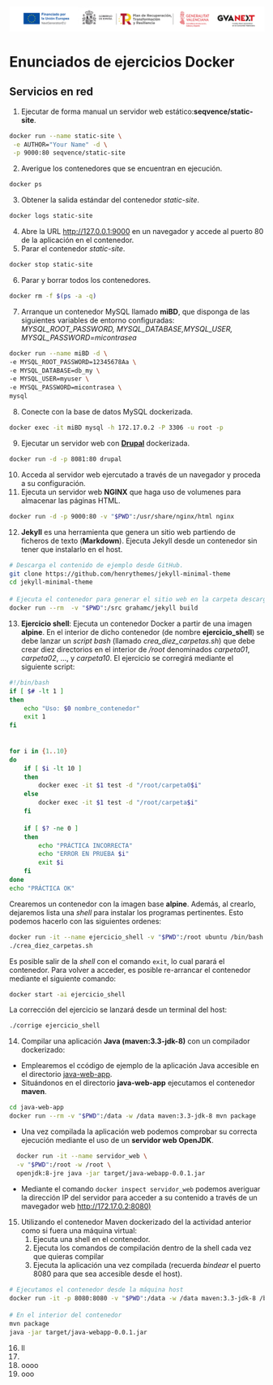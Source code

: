 ![Logotipos Fondos Next Generation](../imagenes/Logotipo_ME_FP_GV_FSE.png)
# Enunciados de ejercicios Docker
## Servicios en red
1. Ejecutar de forma manual un servidor web estático:**seqvence/static-site**.
```bash
docker run --name static-site \
 -e AUTHOR="Your Name" -d \
 -p 9000:80 seqvence/static-site
```
2. Averigue los contenedores que se encuentran en ejecución.
```bash
docker ps
```
3. Obtener la salida estándar del contenedor *static-site*.
```bash
docker logs static-site
```
4. Abre la URL http://127.0.0.1:9000 en un navegador y accede al puerto 80 de la aplicación en el contenedor.
5. Parar el contenedor *static-site*.
```bash
docker stop static-site
```
6. Parar y borrar todos los contenedores.
```bash
docker rm -f $(ps -a -q)
```
7. Arranque un contenedor MySQL llamado **miBD**, que disponga de las siguientes variables de entorno configuradas: *MYSQL_ROOT_PASSWORD, MYSQL_DATABASE,MYSQL_USER, MYSQL_PASSWORD=micontrasea*
```bash
docker run --name miBD -d \
-e MYSQL_ROOT_PASSWORD=12345678Aa \
-e MYSQL_DATABASE=db_my \
-e MYSQL_USER=myuser \
-e MYSQL_PASSWORD=micontrasea \
mysql
```
8. Conecte con la base de datos MySQL dockerizada.
```bash
docker exec -it miBD mysql -h 172.17.0.2 -P 3306 -u root -p
```
9.  Ejecutar un servidor web con **[Drupal](https://www.drupal.org/home)** dockerizada.
```bash
docker run -d -p 8081:80 drupal
```
10. Acceda al servidor web ejercutado a través de un navegador y proceda a su configuración.
11. Ejecuta un servidor web **NGINX** que haga uso de volumenes para almacenar las páginas HTML.
```bash
docker run -d -p 9000:80 -v "$PWD":/usr/share/nginx/html nginx
```
12. **Jekyll** es una herramienta que genera un sitio web partiendo de ficheros de texto (**Markdown**). Ejecuta Jekyll desde un contenedor sin tener que instalarlo en el host.
  ```bash
  # Descarga el contenido de ejemplo desde GitHub.
  git clone https://github.com/henrythemes/jekyll-minimal-theme
  cd jekyll-minimal-theme 
  
  # Ejecuta el contenedor para generar el sitio web en la carpeta descargada.
  docker run --rm  -v "$PWD":/src grahamc/jekyll build
  ``` 
13. **Ejercicio shell**: Ejecuta un contenedor Docker a partir de una imagen **alpine**. En el interior de dicho contenedor (de nombre **ejercicio_shell**) se debe lanzar un *script bash* (llamado *crea_diez_carpetas.sh*) que debe crear diez directorios en el interior de */root* denominados *carpeta01*, *carpeta02*, ..., y *carpeta10*. El ejercicio se corregirá mediante el siguiente script:
```bash
#!/bin/bash
if [ $# -lt 1 ]
then
    echo "Uso: $0 nombre_contenedor"
    exit 1
fi


for i in {1..10}
do
    if [ $i -lt 10 ]
    then
        docker exec -it $1 test -d "/root/carpeta0$i"
    else
        docker exec -it $1 test -d "/root/carpeta$i" 
    fi

    if [ $? -ne 0 ]
    then
        echo "PRÁCTICA INCORRECTA"
        echo "ERROR EN PRUEBA $i"
        exit $i
    fi
done
echo "PRÁCTICA OK"
```
Crearemos un contenedor con la imagen base **alpine**. Además, al crearlo, dejaremos lista una *shell* para instalar los programas pertinentes. Esto podemos hacerlo con las siguientes ordenes:
```bash
docker run -it --name ejercicio_shell -v "$PWD":/root ubuntu /bin/bash
./crea_diez_carpetas.sh
```
Es posible salir de la *shell* con el comando `exit`, lo cual parará el contenedor.
Para volver a acceder, es posible re-arrancar el contenedor mediante el siguiente comando:
```bash
docker start -ai ejercicio_shell
```
La corrección del ejercicio se lanzará desde un terminal del host:
```bash
./corrige ejercicio_shell
```
14. Compilar una aplicación **Java (maven:3.3-jdk-8)** con un compilador dockerizado:
  - Emplearemos el ccódigo de ejemplo de la aplicación Java accesible en el directorio  [java-web-app](./java-webapp/).
  - Situándonos en el directorio **java-web-app** ejecutamos el contenedor **maven**.
```bash
cd java-web-app
docker run --rm -v "$PWD":/data -w /data maven:3.3-jdk-8 mvn package
```
  - Una vez compilada la aplicación web podemos comprobar su correcta ejecución mediante el uso de un **servidor web OpenJDK**.
```bash
  docker run -it --name servidor_web \
  -v "$PWD":/root -w /root \
  openjdk:8-jre java -jar target/java-webapp-0.0.1.jar
```
- Mediante el comando `docker inspect servidor_web` podemos averiguar la dirección IP del servidor para acceder a su contenido a través de un mavegador web [http://172.17.0.2:8080)](http://172.17.0.2:8080)
15. Utilizando el contenedor Maven dockerizado del la actividad anterior como si fuera una máquina virtual:
    1.  Ejecuta una shell en el contenedor.
    2.  Ejecuta los comandos de compilación dentro de la shell cada vez que quieras compilar
    3.  Ejecuta la aplicación una vez compilada (recuerda *bindear* el puerto 8080 para que sea accesible desde el host).
  ```bash
  # Ejecutamos el contenedor desde la máquina host
  docker run -it -p 8080:8080 -v "$PWD":/data -w /data maven:3.3-jdk-8 /bin/sh
  
  # En el interior del contenedor
  mvn package
  java -jar target/java-webapp-0.0.1.jar
  ```
16. ll
17. 
18. oooo
19. ooo

  

